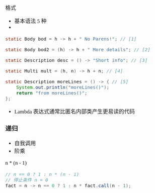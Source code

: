<span  style="font-family: Simsun,serif; font-size: 17px; ">

格式 

- 基本语法 5 种
- 
~~~java
static Body bod = h -> h + " No Parens!"; // [1]

static Body bod2 = (h) -> h + " More details"; // [2]

static Description desc = () -> "Short info"; // [3]

static Multi mult = (h, n) -> h + n; // [4]

static Description moreLines = () -> { // [5]
    System.out.println("moreLines()");
    return "from moreLines()";
};
~~~

- Lambda 表达式通常比匿名内部类产生更易读的代码

### 递归

- 自我调用
- 阶乘

n * (n - 1)

~~~java
// n == 0 ? 1 : n * (n - 1)
// 停止条件 n = 0
fact = n -> n == 0 ? 1 : n * fact.call(n - 1);
~~~





</span>